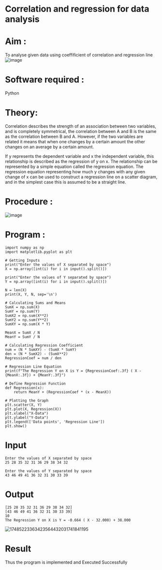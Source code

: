 # Correlation and regression for data analysis
# Aim : 

To analyse given data using coeffificient of correlation and regression line
![image](https://user-images.githubusercontent.com/104613195/168224136-d6b64e64-7d3d-4775-9337-c8f96fe41f2d.png)


# Software required :  

Python

# Theory:

Correlation describes the strength of an association between two variables, and is completely symmetrical, the correlation between A and B is the same as the correlation between B and A. However, if the two variables are related it means that when one changes by a certain amount the other changes on an average by a certain amount.  

If y represents the dependent variable and x the independent variable, this relationship is described as the regression of y on x. The relationship can be represented by a simple equation called the regression equation. The regression equation representing how much y changes with any given change of x can be used to construct a regression line on a scatter diagram, and in the simplest case this is assumed to be a straight line.

# Procedure :

![image](https://user-images.githubusercontent.com/104613195/168225866-ac8f6610-bdc3-4ac2-a24e-2b24ba08e189.png)

# Program :

~~~
import numpy as np
import matplotlib.pyplot as plt

# Getting Inputs
print("Enter the values of X separated by space")
X = np.array([int(i) for i in input().split()])

print("Enter the values of Y separated by space")
Y = np.array([int(i) for i in input().split()])

N = len(X)
print(X, Y, N, sep='\n')

# Calculating Sums and Means
SumX = np.sum(X)
SumY = np.sum(Y)
SumX2 = np.sum(X**2)
SumY2 = np.sum(Y**2)
SumXY = np.sum(X * Y)

MeanX = SumX / N
MeanY = SumY / N

# Calculating Regression Coefficient
num = (N * SumXY) - (SumX * SumY)
den = (N * SumX2) - (SumX**2)
RegressionCoef = num / den

# Regression Line Equation
print(f"The Regression Y on X is Y = {RegressionCoef:.3f} ( X - {MeanX:.3f}) + {MeanY:.3f}")

# Define Regression Function
def Regression(x):
    return MeanY + (RegressionCoef * (x - MeanX))

# Plotting the Graph
plt.scatter(X, Y)
plt.plot(X, Regression(X))
plt.xlabel("X-Data")
plt.ylabel("Y-Data")
plt.legend(['Data points', 'Regression Line'])
plt.show()
~~~

# Input
~~~
Enter the values of X separated by space  
25 28 35 32 31 36 29 38 34 32

Enter the values of Y separated by space  
43 46 49 41 36 32 31 30 33 39
~~~

# Output 
~~~
[25 28 35 32 31 36 29 38 34 32]
[43 46 49 41 36 32 31 30 33 39]
10
The Regression Y on X is Y = -0.664 ( X - 32.000) + 38.000
~~~
![17485223363423564432031741841195](https://github.com/user-attachments/assets/708a3b01-f781-47ff-8d4f-cdae34c0cbdc)


# Result
Thus the program is implemented and Executed Successfully
